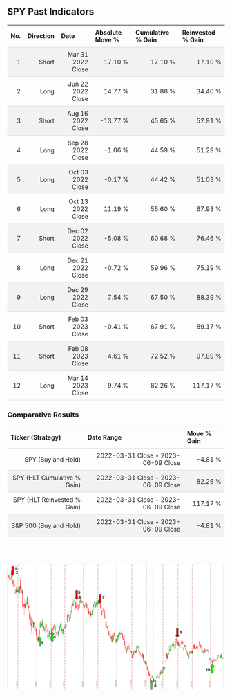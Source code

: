 
<style>
.hits {
            border-collapse: collapse;
            width: 100%;
        }
        .hits th, td {
            padding: 8px;
            border-bottom: 1px solid #ddd;
        }
        
        .hits td {text-align: right;}
        .hits th {text-align: left;}
        
        .hits tr:nth-child(even) {
            background-color: #f2f2f2;
        }
        
        .chartCol {
            width: 50%;
            float: left;
            padding: 20px;
        }  
</style>
    
<br>

## SPY Past Indicators

<table class="hits">
    <tr>
        <th>No.</th>
        <th>Direction</th>
        <th>Date</th>
        <th>Absolute Move %</th>
        <th>Cumulative % Gain</th>
        <th>Reinvested % Gain</th>
      </tr>
    <tr>
        <td>1</td>
        <td>Short</td>
        <td>Mar 31 2022 Close</td>
        <td>-17.10 %</td>
        <td>17.10 %</td>
        <td>17.10 %</td>
    </tr>
    <tr>
        <td>2</td>
        <td>Long</td>
        <td>Jun 22 2022 Close</td>
        <td>14.77 %</td>
        <td>31.88 %</td>
        <td>34.40 %</td>
    </tr>
    <tr>
        <td>3</td>
        <td>Short</td>
        <td>Aug 16 2022 Close</td>
        <td>-13.77 %</td>
        <td>45.65 %</td>
        <td>52.91 %</td>
    </tr>
    <tr>
        <td>4</td>
        <td>Long</td>
        <td>Sep 28 2022 Close</td>
        <td>-1.06 %</td>
        <td>44.59 %</td>
        <td>51.29 %</td>
    </tr>
    <tr>
        <td>5</td>
        <td>Long</td>
        <td>Oct 03 2022 Close</td>
        <td>-0.17 %</td>
        <td>44.42 %</td>
        <td>51.03 %</td>
    </tr>
    <tr>
        <td>6</td>
        <td>Long</td>
        <td>Oct 13 2022 Close</td>
        <td>11.19 %</td>
        <td>55.60 %</td>
        <td>67.93 %</td>
    </tr>
    <tr>
        <td>7</td>
        <td>Short</td>
        <td>Dec 02 2022 Close</td>
        <td>-5.08 %</td>
        <td>60.68 %</td>
        <td>76.46 %</td>
    </tr>
    <tr>
        <td>8</td>
        <td>Long</td>
        <td>Dec 21 2022 Close</td>
        <td>-0.72 %</td>
        <td>59.96 %</td>
        <td>75.19 %</td>
    </tr>
    <tr>
        <td>9</td>
        <td>Long</td>
        <td>Dec 29 2022 Close</td>
        <td>7.54 %</td>
        <td>67.50 %</td>
        <td>88.39 %</td>
    </tr>
    <tr>
        <td>10</td>
        <td>Short</td>
        <td>Feb 03 2023 Close</td>
        <td>-0.41 %</td>
        <td>67.91 %</td>
        <td>89.17 %</td>
    </tr>
    <tr>
        <td>11</td>
        <td>Short</td>
        <td>Feb 08 2023 Close</td>
        <td>-4.61 %</td>
        <td>72.52 %</td>
        <td>97.89 %</td>
    </tr>
    <tr>
        <td>12</td>
        <td>Long</td>
        <td>Mar 14 2023 Close</td>
        <td>9.74 %</td>
        <td>82.26 %</td>
        <td>117.17 %</td>
    </tr>
    
</table>

### Comparative Results

<table class="hits">
    <thead>
        <th>Ticker (Strategy)</th>
        <th>Date Range</th>
        <th>Move % Gain</th>
    </thead>
    <tbody>
        <tr>
            <td>SPY (Buy and Hold)</td>
            <td>2022-03-31 Close <b>-</b> 2023-06-09 Close</td>
            <td>-4.81 %</td>
        </tr>
        <tr>
            <td>SPY (HLT Cumulative % Gain)</td>
            <td>2022-03-31 Close <b>-</b> 2023-06-09 Close</td>
            <td>82.26 %</td>
        </tr>
        <tr>
            <td>SPY (HLT Reinvested % Gain)</td>
            <td>2022-03-31 Close <b>-</b> 2023-06-09 Close</td>
            <td>117.17 %</td>
        </tr>
        <tr>
            <td>S&P 500 (Buy and Hold)</td>
            <td>2022-03-31 Close <b>-</b> 2023-06-09 Close</td>
            <td>-4.81 %</td>
        </tr>
    </tbody>
</table>
<br>
<br>

![Plot](charts/TSLAstatic.png)